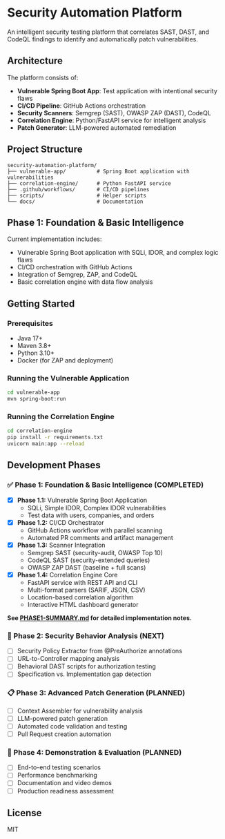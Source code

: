 # Security Automation Platform

An intelligent security testing platform that correlates SAST, DAST, and CodeQL findings to identify and automatically patch vulnerabilities.

## Architecture

The platform consists of:
- **Vulnerable Spring Boot App**: Test application with intentional security flaws
- **CI/CD Pipeline**: GitHub Actions orchestration
- **Security Scanners**: Semgrep (SAST), OWASP ZAP (DAST), CodeQL
- **Correlation Engine**: Python/FastAPI service for intelligent analysis
- **Patch Generator**: LLM-powered automated remediation

## Project Structure

```
security-automation-platform/
├── vulnerable-app/          # Spring Boot application with vulnerabilities
├── correlation-engine/      # Python FastAPI service
├── .github/workflows/       # CI/CD pipelines
├── scripts/                 # Helper scripts
└── docs/                    # Documentation
```

## Phase 1: Foundation & Basic Intelligence

Current implementation includes:
- Vulnerable Spring Boot application with SQLi, IDOR, and complex logic flaws
- CI/CD orchestration with GitHub Actions
- Integration of Semgrep, ZAP, and CodeQL
- Basic correlation engine with data flow analysis

## Getting Started

### Prerequisites
- Java 17+
- Maven 3.8+
- Python 3.10+
- Docker (for ZAP and deployment)

### Running the Vulnerable Application

```bash
cd vulnerable-app
mvn spring-boot:run
```

### Running the Correlation Engine

```bash
cd correlation-engine
pip install -r requirements.txt
uvicorn main:app --reload
```

## Development Phases

### ✅ Phase 1: Foundation & Basic Intelligence (COMPLETED)
- [x] **Phase 1.1:** Vulnerable Spring Boot Application
  - SQLi, Simple IDOR, Complex IDOR vulnerabilities
  - Test data with users, companies, and orders
- [x] **Phase 1.2:** CI/CD Orchestrator
  - GitHub Actions workflow with parallel scanning
  - Automated PR comments and artifact management
- [x] **Phase 1.3:** Scanner Integration
  - Semgrep SAST (security-audit, OWASP Top 10)
  - CodeQL SAST (security-extended queries)
  - OWASP ZAP DAST (baseline + full scans)
- [x] **Phase 1.4:** Correlation Engine Core
  - FastAPI service with REST API and CLI
  - Multi-format parsers (SARIF, JSON, CSV)
  - Location-based correlation algorithm
  - Interactive HTML dashboard generator

**See [PHASE1-SUMMARY.md](./PHASE1-SUMMARY.md) for detailed implementation notes.**

### 🚧 Phase 2: Security Behavior Analysis (NEXT)
- [ ] Security Policy Extractor from @PreAuthorize annotations
- [ ] URL-to-Controller mapping analysis
- [ ] Behavioral DAST scripts for authorization testing
- [ ] Specification vs. Implementation gap detection

### 📋 Phase 3: Advanced Patch Generation (PLANNED)
- [ ] Context Assembler for vulnerability analysis
- [ ] LLM-powered patch generation
- [ ] Automated code validation and testing
- [ ] Pull Request creation automation

### 🎯 Phase 4: Demonstration & Evaluation (PLANNED)
- [ ] End-to-end testing scenarios
- [ ] Performance benchmarking
- [ ] Documentation and video demos
- [ ] Production readiness assessment

## License

MIT
